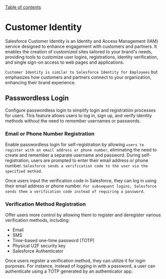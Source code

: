 [Table of contents](../Documentation.md)

# Customer Identity

Salesforce Customer Identity is an Identity and Access Management (IAM) service designed to enhance engagement with customers and partners. It enables the creation of customized sites tailored to your brand's needs, providing tools to customize user logins, registrations, identity verification, and single sign-on access to web pages and applications.

`Customer Identity is similar to Salesforce Identity for Employees` but emphasizes how customers and partners connect to your organization, enhancing their brand experience.


## Passwordless Login

Configure passwordless login to simplify login and registration processes for users. This feature allows users to log in, sign up, and verify identity methods without the need to remember usernames or passwords.

### Email or Phone Number Registration

Enable passwordless login for self-registration by allowing `users to register with an email address or phone number`, eliminating the need to create and remember a separate username and password. During self-registration, users are prompted to enter their email address or phone number. `Salesforce sends a verification code to the user via the specified method`.

Once users input the verification code in Salesforce, they can log in using their email address or phone number. `For subsequent logins, Salesforce sends them a verification code instead of requiring a password`.

### Verification Method Registration

Offer users more control by allowing them to register and deregister various verification methods, including:
- Email
- SMS
- Time-based one-time password (TOTP)
- Physical U2F security key
- Salesforce Authenticator

Once users register a verification method, they can utilize it for login purposes. For instance, instead of logging in with a password, a user can authenticate using a TOTP generated by an authenticator app.
